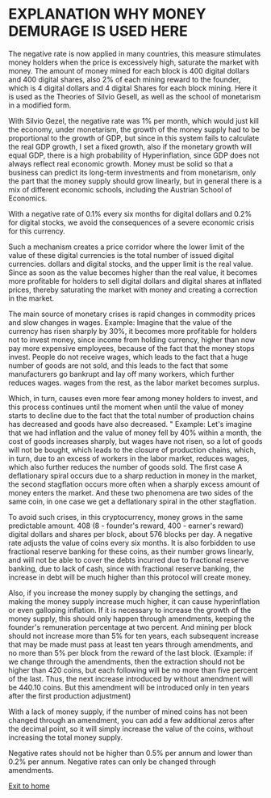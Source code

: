 # EXPLANATION WHY MONEY DEMURAGE IS USED HERE
The negative rate is now applied in many countries, this measure stimulates money holders when the price is excessively high,
saturate the market with money.
The amount of money mined for each block is 400 digital dollars and 400 digital shares,
also 2% of each mining reward to the founder, which is 4 digital dollars and 4 digital Shares for each block mining.
Here it is used as the Theories of Silvio Gesell, as well as the school of monetarism in a modified form.

With Silvio Gezel, the negative rate was 1% per month, which would just kill the economy,
under monetarism, the growth of the money supply had to be proportional to the growth of GDP, but since in
this system fails to calculate the real GDP growth, I set a fixed growth, also if the monetary growth
will equal GDP, there is a high probability of Hyperinflation, since GDP does not always reflect real economic growth.
Money must be solid so that a business can predict its long-term investments and from monetarism, only the part that
the money supply should grow linearly, but in general there is a mix of different economic schools, including the Austrian School of Economics.

With a negative rate of 0.1% every six months for digital dollars and 0.2% for digital stocks, we avoid the consequences of a severe economic crisis for this currency.

Such a mechanism creates a price corridor where the lower limit of the value of these digital currencies is the total number of issued digital currencies.
dollars and digital stocks, and the upper limit is the real value. Since as soon as the value becomes higher than the real value,
it becomes more profitable for holders to sell digital dollars and digital shares at inflated prices, thereby saturating the market with money
and creating a correction in the market.

The main source of monetary crises is rapid changes in commodity prices and slow changes in wages.
Example: Imagine that the value of the currency has risen sharply by 30%, it becomes more profitable for holders not to invest money, since
income from holding currency, higher than now pay more expensive employees, because of the fact that the money stops
invest. People do not receive wages, which leads to the fact that a huge number of goods are not sold,
and this leads to the fact that some manufacturers go bankrupt and lay off many workers, which further reduces wages.
wages from the rest, as the labor market becomes surplus.

Which, in turn, causes even more fear among money holders to invest, and this process continues until the moment when
until the value of money starts to decline due to the fact that the total number of production chains has decreased and goods have also decreased.
"
Example: Let's imagine that we had inflation and the value of money fell by 40% within a month, the cost of goods increases sharply,
but wages have not risen, so a lot of goods will not be bought, which leads to the closure of production chains,
which, in turn, due to an excess of workers in the labor market, reduces wages, which also further reduces
the number of goods sold.
The first case A deflationary spiral occurs due to a sharp reduction in money in the market, the second
stagflation occurs more often when a sharply excess amount of money enters the market.
And these two phenomena are two sides of the same coin, in one case we get a deflationary spiral in the other
stagflation.

To avoid such crises, in this cryptocurrency, money grows in the same predictable amount.
408 (8 - founder's reward, 400 - earner's reward)
digital dollars and shares per block, about 576 blocks per day. A negative rate adjusts the value of coins every six months.
It is also forbidden to use fractional reserve banking for these coins, as their number grows linearly, and
will not be able to cover the debts incurred due to fractional reserve banking, due to lack of
cash, since with fractional reserve banking, the increase in debt will be much higher than this protocol will create money.

Also, if you increase the money supply by changing the settings, and making the money supply increase much higher, it can cause hyperinflation or
even galloping inflation. If it is necessary to increase the growth of the money supply, this should only happen through amendments,
keeping the founder's remuneration percentage at two percent. And mining per block should not increase more than 5% for
ten years, each subsequent increase that may be made must pass at least ten years through amendments,
and no more than 5% per block from the reward of the last block. (Example: if we change
through the amendments, then the extraction should not be higher than 420 coins, but each following will be no more than five percent of the last.
Thus, the next increase introduced by without amendment will be 440.10 coins. But this amendment will be introduced only in ten
years after the first production adjustment)

With a lack of money supply, if the number of mined coins has not been changed through an amendment, you can add a few
additional zeros after the decimal point, so it will simply increase the value of the coins, without increasing the total money supply.

Negative rates should not be higher than 0.5% per annum and lower than 0.2% per annum. Negative rates can only be changed through amendments.


[Exit to home](../documentationEng/documentationEng.md)